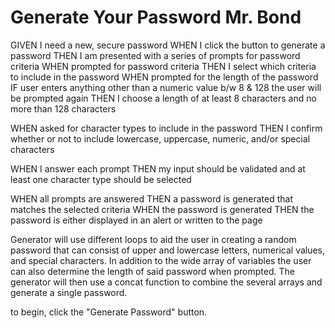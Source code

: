 # Generate Your Password Mr. Bond

GIVEN I need a new, secure password
WHEN I click the button to generate a password
THEN I am presented with a series of prompts for password criteria
WHEN prompted for password criteria
THEN I select which criteria to include in the password
WHEN prompted for the length of the password
IF user enters anything other than a numeric value b/w 8 & 128 the user will be prompted again
THEN I choose a length of at least 8 characters and no more than 128 characters
<!-- *IF user enters anything other than a numeric value b/w 8 & 128 the user will be prompted again -->
WHEN asked for character types to include in the password
THEN I confirm whether or not to include lowercase, uppercase, numeric, and/or special characters
<!-- *IF user enters anythng other than "y"(yes) or "n"(no) then the prompt will reappear and ask for correct value.  -->
WHEN I answer each prompt
THEN my input should be validated and at least one character type should be selected
<!-- *user does not have to choose "y" to each character type and program will recognizee this.  -->
WHEN all prompts are answered
THEN a password is generated that matches the selected criteria
WHEN the password is generated
THEN the password is either displayed in an alert or written to the page

Generator will use different loops to aid the user in creating a random password that can consist of upper and lowercase letters, numerical values, and special characters. In addition to the wide array of variables the user can also determine the length of said password when prompted. The generator will then use a concat function to combine the several arrays and generate a single password. 


to begin, click the "Generate Password" button.

